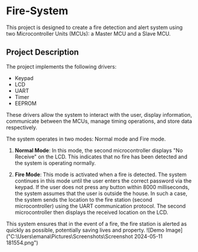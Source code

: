 # Fire-System
This project is designed to create a fire detection and alert system using two Microcontroller Units (MCUs): a Master MCU and a Slave MCU. 

## Project Description
The project implements the following drivers:
- Keypad
- LCD
- UART
- Timer
- EEPROM

These drivers allow the system to interact with the user, display information, communicate between the MCUs, manage timing operations, and store data respectively.

The system operates in two modes: Normal mode and Fire mode.

1. **Normal Mode**: In this mode, the second microcontroller displays "No Receive" on the LCD. This indicates that no fire has been detected and the system is operating normally.

2. **Fire Mode**: This mode is activated when a fire is detected. The system continues in this mode until the user enters the correct password via the keypad. If the user does not press any button within 8000 milliseconds, the system assumes that the user is outside the house. In such a case, the system sends the location to the fire station (second microcontroller) using the UART communication protocol. The second microcontroller then displays the received location on the LCD.

This system ensures that in the event of a fire, the fire station is alerted as quickly as possible, potentially saving lives and property.
![Demo Image]("C:\Users\emana\Pictures\Screenshots\Screenshot 2024-05-11 181554.png")
